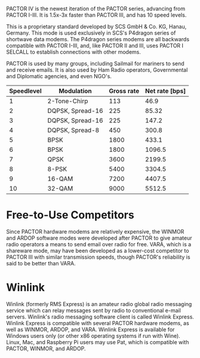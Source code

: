 PACTOR IV is the newest iteration of the PACTOR series, advancing from PACTOR I-III. It is 1.5x-3x faster than PACTOR III, and has 10 speed levels.

This is a proprietary standard developed by SCS GmbH & Co. KG, Hanau, Germany. This mode is used exclusively in SCS's P4dragon series of shortwave data modems. The P4dragon series modems are all backwards compatible with PACTOR I-III, and, like PACTOR II and III, uses PACTOR I SELCALL to establish connections with other modems.

PACTOR is used by many groups, including Sailmail for mariners to send and receive emails. It is also used by Ham Radio operators, Governmental and Diplomatic agencies, and even NGO's.

| Speedlevel | Modulation       | Gross rate | Net rate [bps] |
|------------|------------------|------------|----------------|
| 1          | 2-Tone-Chirp     | 113        | 46.9           |
| 2          | DQPSK, Spread-16 | 225        | 85.32          |
| 3          | DQPSK, Spread-16 | 225        | 147.2          |
| 4          | DQPSK, Spread-8  | 450        | 300.8          |
| 5          | BPSK             | 1800       | 433.1          |
| 6          | BPSK             | 1800       | 1096.5         |
| 7          | QPSK             | 3600       | 2199.5         |
| 8          | 8-PSK            | 5400       | 3304.5         |
| 9          | 16-QAM           | 7200       | 4407.5         |
| 10         | 32-QAM           | 9000       | 5512.5         |


# Free-to-Use Competitors
Since PACTOR hardware modems are relatively expensive, the WINMOR and ARDOP software modes were developed after PACTOR to give amateur radio operators a means to send email over radio for free. VARA, which is a shareware mode, may have been developed as a lower-cost competitor to PACTOR III with similar transmission speeds, though PACTOR's reliability is said to be better than VARA.

# Winlink
Winlink (formerly RMS Express) is an amateur radio global radio messaging service which can relay messages sent by radio to conventional e-mail servers. Winlink's radio messaging software client is called Winlink Express. Winlink Express is compatible with several PACTOR hardware modems, as well as WINMOR, ARDOP, and VARA. Winlink Express is available for Windows users only (or other x86 operating systems if run with Wine). Linux, Mac, and Raspberry Pi users may use Pat, which is compatible with PACTOR, WINMOR, and ARDOP.